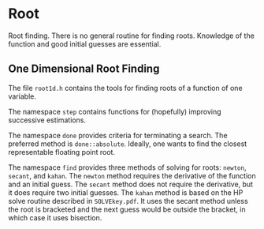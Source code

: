 # Root
Root finding.
There is no general routine for finding roots. Knowledge of the function and good initial guesses are essential.

## One Dimensional Root Finding
The file `root1d.h` contains the tools for finding roots of a function of one variable.

The namespace `step` contains functions for (hopefully) improving successive estimations.

The namespace `done` provides criteria for terminating a search. The preferred method is `done::absolute`. 
Ideally, one wants to find the closest representable floating point root.

The namespace `find` provides three methods of solving for roots: `newton`, `secant`, and `kahan`.
The `newton` method requires the derivative of the function and an initial guess.
The `secant` method does not require the derivative, but it does require two initial guesses.
The `kahan` method is based on the HP solve routine described in `SOLVEkey.pdf`. It uses the secant method
unless the root is bracketed and the next guess would be outside the bracket, in which case it uses bisection.